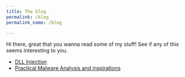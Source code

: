 ```yaml
---
title: The blog
permalink: /blog
permalink_name: /blog

---
```


Hi there, great that you wanna read some of my stuff!
See if any of this seems interesting to you.

- [DLL Injection](/posts/DLLInjection)
- [Practical Malware Analysis and inspirations](/posts/pma)
